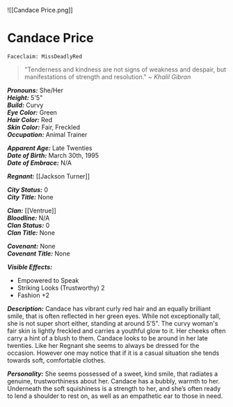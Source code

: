 ![[Candace Price.png]]
# Candace Price
	Faceclaim: MissDeadlyRed

>"Tenderness and kindness are not signs of weakness and despair, but manifestations of strength and resolution." 
>~ *Khalil Gibran*

***Pronouns:*** She/Her  
***Height:*** 5'5"  
***Build:*** Curvy  
***Eye Color:*** Green  
***Hair Color:*** Red  
***Skin Color:*** Fair, Freckled  
***Occupation:*** Animal Trainer  

***Apparent Age:*** Late Twenties  
***Date of Birth:*** March 30th, 1995  
***Date of Embrace:*** N/A  

***Regnant:*** [[Jackson Turner]]  

***City Status:*** 0  
***City Title:*** None  

***Clan:*** [[Ventrue]]  
***Bloodline:*** N/A  
***Clan Status:*** 0  
***Clan Title:*** None  

***Covenant:*** None  
***Covenant Title:*** None  

***Visible Effects:***   
* Empowered to Speak  
* Striking Looks (Trustworthy) 2  
* Fashion +2  

***Description:*** Candace has vibrant curly red hair and an equally brilliant smile, that is often reflected in her green eyes. While not exceptionally tall, she is not super short either, standing at around 5'5". The curvy woman's fair skin is lightly freckled and carries a youthful glow to it. Her cheeks often carry a hint of a blush to them. Candace looks to be around in her late twenties. Like her Regnant she seems to always be dressed for the occasion. However one may notice that if it is a casual situation she tends towards soft, comfortable clothes.

***Personality:*** She seems possessed of a sweet, kind smile, that radiates a genuine, trustworthiness about her. Candace has a bubbly, warmth to her. Underneath the soft squishiness is a strength to her, and she’s often ready to lend a shoulder to rest on, as well as an empathetic ear to those in need.